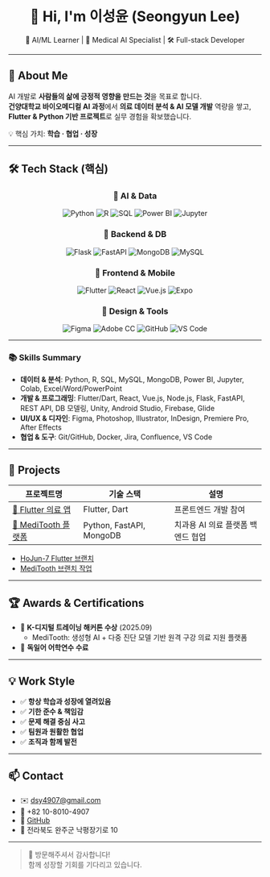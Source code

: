 <h1 align="center">👋 Hi, I'm 이성윤 (Seongyun Lee)</h1>
<p align="center">
🧠 AI/ML Learner | 🦷 Medical AI Specialist | 🛠 Full-stack Developer
</p>

---

## 📌 About Me

AI 개발로 **사람들의 삶에 긍정적 영향을 만드는 것**을 목표로 합니다.  
**건양대학교 바이오메디컬 AI 과정**에서 **의료 데이터 분석 & AI 모델 개발** 역량을 쌓고,  
**Flutter & Python 기반 프로젝트**로 실무 경험을 확보했습니다.

💡 핵심 가치: **학습 · 협업 · 성장**

---

## 🛠 Tech Stack (핵심)

<div align="center">

### 🔹 AI & Data
![Python](https://img.shields.io/badge/Python-3776AB?style=for-the-badge&logo=python&logoColor=white)
![R](https://img.shields.io/badge/R-276DC3?style=for-the-badge&logo=r&logoColor=white)
![SQL](https://img.shields.io/badge/SQL-4479A1?style=for-the-badge&logo=mysql&logoColor=white)
![Power BI](https://img.shields.io/badge/Power_BI-F2C811?style=for-the-badge&logo=power-bi&logoColor=black)
![Jupyter](https://img.shields.io/badge/Jupyter-F37626?style=for-the-badge&logo=jupyter&logoColor=white)

### 🔹 Backend & DB
![Flask](https://img.shields.io/badge/Flask-000000?style=for-the-badge&logo=flask&logoColor=white)
![FastAPI](https://img.shields.io/badge/FastAPI-009688?style=for-the-badge&logo=fastapi&logoColor=white)
![MongoDB](https://img.shields.io/badge/MongoDB-47A248?style=for-the-badge&logo=mongodb&logoColor=white)
![MySQL](https://img.shields.io/badge/MySQL-4479A1?style=for-the-badge&logo=mysql&logoColor=white)

### 🔹 Frontend & Mobile
![Flutter](https://img.shields.io/badge/Flutter-02569B?style=for-the-badge&logo=flutter&logoColor=white)
![React](https://img.shields.io/badge/React-61DAFB?style=for-the-badge&logo=react&logoColor=black)
![Vue.js](https://img.shields.io/badge/Vue.js-4FC08D?style=for-the-badge&logo=vue.js&logoColor=white)
![Expo](https://img.shields.io/badge/Expo-000020?style=for-the-badge&logo=expo&logoColor=white)

### 🔹 Design & Tools
![Figma](https://img.shields.io/badge/Figma-F24E1E?style=for-the-badge&logo=figma&logoColor=white)
![Adobe CC](https://img.shields.io/badge/Adobe_CC-FF0000?style=for-the-badge&logo=adobe&logoColor=white)
![GitHub](https://img.shields.io/badge/GitHub-181717?style=for-the-badge&logo=github&logoColor=white)
![VS Code](https://img.shields.io/badge/VS_Code-007ACC?style=for-the-badge&logo=visual-studio-code&logoColor=white)

</div>

---

### 📚 Skills Summary

- **데이터 & 분석**: Python, R, SQL, MySQL, MongoDB, Power BI, Jupyter, Colab, Excel/Word/PowerPoint  
- **개발 & 프로그래밍**: Flutter/Dart, React, Vue.js, Node.js, Flask, FastAPI, REST API, DB 모델링, Unity, Android Studio, Firebase, Glide  
- **UI/UX & 디자인**: Figma, Photoshop, Illustrator, InDesign, Premiere Pro, After Effects  
- **협업 & 도구**: Git/GitHub, Docker, Jira, Confluence, VS Code

---

## 📁 Projects

| 프로젝트명 | 기술 스택 | 설명 |
|------------|------------|------|
| [📱 Flutter 의료 앱](https://github.com/Leeyeon52/25_07_21_Flutter1) | Flutter, Dart | 프론트엔드 개발 참여 |
| [🧠 MediTooth 플랫폼](https://github.com/ToothAI-Team) | Python, FastAPI, MongoDB | 치과용 AI 의료 플랫폼 백엔드 협업 |

- [HoJun-7 Flutter 브랜치](https://github.com/HoJun-7/25_07_21_Flutter/branches)  
- [MediTooth 브랜치 작업](https://github.com/Lee-Jong-Hyuk-92/MediTooth/branches)

---

## 🏆 Awards & Certifications

- 🏅 **K-디지털 트레이닝 해커톤 수상** (2025.09)  
  - MediTooth: 생성형 AI + 다중 진단 모델 기반 원격 구강 의료 지원 플랫폼  
- 📘 **독일어 어학연수 수료**

---

## 💡 Work Style

- ✅ **항상 학습과 성장에 열려있음**  
- ✅ **기한 준수 & 책임감**  
- ✅ **문제 해결 중심 사고**  
- ✅ **팀원과 원활한 협업**  
- ✅ **조직과 함께 발전**

---

## 📫 Contact

- ✉️ [dsy4907@gmail.com](mailto:dsy4907@gmail.com)  
- 📱 +82 10-8010-4907  
- 🐙 [GitHub](https://github.com/Leeyeon52)  
- 📍 전라북도 완주군 낙평장기로 10

---

> 👏 방문해주셔서 감사합니다!  
> 함께 성장할 기회를 기다리고 있습니다.
